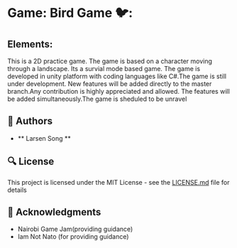 # Game: Bird Game 🐦:


## **Elements:**

This is a 2D practice game. The game is based on a character moving through a landscape. Its a survial  mode based game.
The game is developed in unity platform with coding languages like C#.The  game is still under development. 
New features will be added directly to the master branch.Any contribution is highly appreciated and allowed.
The features will be added simultaneously.The  game is sheduled to be unravel 




## :blue_book: Authors
* ** Larsen Song ** 

## :mag: License

This project is licensed under the MIT License - see the [LICENSE.md](https://github.com/larsensong/Bird_game/blob/master/LICENSE.md) file for details



## :mega: Acknowledgments

* Nairobi Game Jam(providing guidance)
* Iam Not Nato (for providing guidance)
